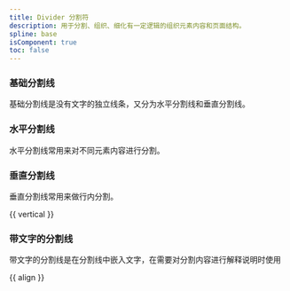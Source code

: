 ```yaml
---
title: Divider 分割符
description: 用于分割、组织、细化有一定逻辑的组织元素内容和页面结构。
spline: base
isComponent: true
toc: false
---
```


### 基础分割线

基础分割线是没有文字的独立线条，又分为水平分割线和垂直分割线。

### 水平分割线

水平分割线常用来对不同元素内容进行分割。

### 垂直分割线

垂直分割线常用来做行内分割。

{{ vertical }}

### 带文字的分割线

带文字的分割线是在分割线中嵌入文字，在需要对分割内容进行解释说明时使用

{{ align }}
